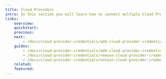 ```yaml
---
title: Cloud Providers
intro: In this section you will learn how to connect multiple Cloud Providers accounts to Devopness by adding Cloud Providers Credentials to allow Devopness to safely provision and manage resources on your behalf, connecting to your Cloud Providers accounts and projects in a secure way.
links:
    overview:
    quickstart:
    previous:
    next:
        - /docs/cloud-provider-credentials/add-cloud-provider-credentials
    guides:
        - /docs/cloud-provider-credentials/add-cloud-provider-credentials
        - /docs/cloud-provider-credentials/remove-cloud-provider-credentials
        - /docs/cloud-provider-credentials/ontain-cloud-provider-credentials
    related:
    featured:
---
```

